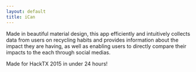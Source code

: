 ```yaml
---
layout: default
title: iCan
---
```

Made in beautiful material design, this app efficiently and intuitively collects data from users on recycling habits and provides information about the impact they are having, as well as enabling users to directly compare their impacts to the each through social medias.

Made for HackTX 2015 in under 24 hours!
